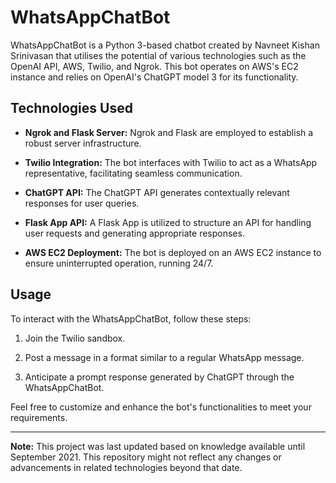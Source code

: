 # WhatsAppChatBot

WhatsAppChatBot is a Python 3-based chatbot created by Navneet Kishan Srinivasan that utilises the potential of various technologies such as the OpenAI API, AWS, Twilio, and Ngrok. This bot operates on AWS's EC2 instance and relies on OpenAI's ChatGPT model 3 for its functionality.

## Technologies Used

- **Ngrok and Flask Server:** Ngrok and Flask are employed to establish a robust server infrastructure.

- **Twilio Integration:** The bot interfaces with Twilio to act as a WhatsApp representative, facilitating seamless communication.

- **ChatGPT API:** The ChatGPT API generates contextually relevant responses for user queries.

- **Flask App API:** A Flask App is utilized to structure an API for handling user requests and generating appropriate responses.

- **AWS EC2 Deployment:** The bot is deployed on an AWS EC2 instance to ensure uninterrupted operation, running 24/7.

## Usage

To interact with the WhatsAppChatBot, follow these steps:

1. Join the Twilio sandbox.

2. Post a message in a format similar to a regular WhatsApp message.

3. Anticipate a prompt response generated by ChatGPT through the WhatsAppChatBot.

Feel free to customize and enhance the bot's functionalities to meet your requirements.

---

**Note:** This project was last updated based on knowledge available until September 2021. This repository might not reflect any changes or advancements in related technologies beyond that date.
